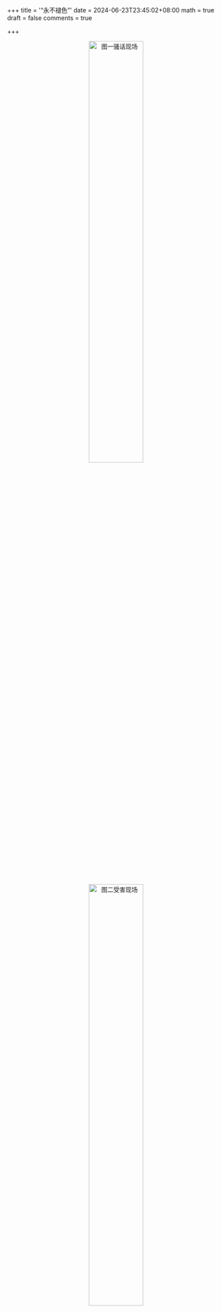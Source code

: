 +++
title = '“永不褪色”'
date = 2024-06-23T23:45:02+08:00
math = true                                
draft = false
comments = true

+++

 <div align="center">
 <img src="https://pic1.zhimg.com/80/v2-5f0e76d5dee609d877c48cb38792719b_1440w.png" alt="图一骚话现场" width="50%" height="auto">
 </div>

 <div align="center">
 <img src="https://pic1.zhimg.com/80/v2-b2c44a3dd57b4455e3d8450be01bde13_1440w.png" alt="图二受害现场" width="50%" height="auto">
 </div>
蓝黑墨水里的蓝色染料会氧化褪色，但是由鞣酸亚铁氧化成的黑色鞣酸铁是永不褪色的。你以为我的意思是，用¥8.5就可以写一篇传世的的情书？错啦，就可以收获一张蓝眼忧郁粉床单！

 <div align="center">
 <img src="https://picx.zhimg.com/80/v2-2fc8ec73d54529f7cf578fb535e2e890_1440w.gif" alt=": (" width="50%" height="auto">
 </div>
